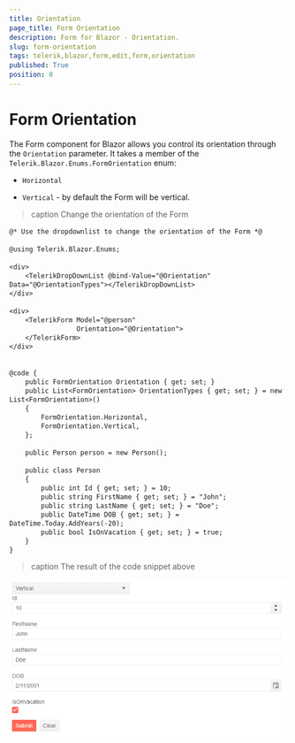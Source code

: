 ```yaml
---
title: Orientation
page_title: Form Orientation
description: Form for Blazor - Orientation.
slug: form-orientation
tags: telerik,blazor,form,edit,form,orientation
published: True
position: 0
---
```


# Form Orientation

The Form component for Blazor allows you control its orientation through the `Orientation` parameter. It takes a member of the `Telerik.Blazor.Enums.FormOrientation` enum:

* `Horizontal`

* `Vertical` - by default the Form will be vertical.

>caption Change the orientation of the Form

````CSHTML
@* Use the dropdownlist to change the orientation of the Form *@

@using Telerik.Blazor.Enums;

<div>
    <TelerikDropDownList @bind-Value="@Orientation" Data="@OrientationTypes"></TelerikDropDownList>
</div>

<div>
    <TelerikForm Model="@person"
                 Orientation="@Orientation">
    </TelerikForm>
</div>


@code {
    public FormOrientation Orientation { get; set; }
    public List<FormOrientation> OrientationTypes { get; set; } = new List<FormOrientation>()
    {
        FormOrientation.Horizontal,
        FormOrientation.Vertical,
    };

    public Person person = new Person();

    public class Person
    {
        public int Id { get; set; } = 10;
        public string FirstName { get; set; } = "John";
        public string LastName { get; set; } = "Doe";
        public DateTime DOB { get; set; } = DateTime.Today.AddYears(-20);
        public bool IsOnVacation { get; set; } = true;
    }
}
````
>caption The result of the code snippet above

![Form Orientation example](images/form-orientation-example.gif)

   

